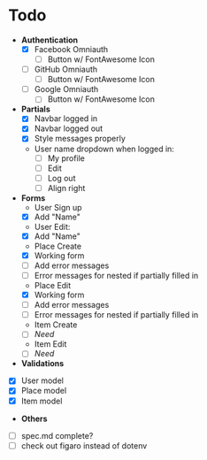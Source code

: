 # Todo #

- **Authentication**
  - [x] Facebook Omniauth
    - [ ] Button w/ FontAwesome Icon
  - [ ] GitHub Omniauth
    - [ ] Button w/ FontAwesome Icon
  - [ ] Google Omniauth
    - [ ] Button w/ FontAwesome Icon
- **Partials**
  - [x] Navbar logged in
  - [x] Navbar logged out
  - [x] Style messages properly
  - User name dropdown when logged in:
    - [ ] My profile
    - [ ] Edit
    - [ ] Log out
    - [ ] Align right
- **Forms**
  - User Sign up
  - [x] Add "Name"
  - User Edit:
  - [x] Add "Name"
  - Place Create
  - [x] Working form
  - [ ] Add error messages
  - [ ] Error messages for nested if partially filled in
  - Place Edit
  - [x] Working form
  - [ ] Add error messages
  - [ ] Error messages for nested if partially filled in
  - Item Create
  - [ ] _Need_
  - Item Edit
  - [ ] _Need_
- **Validations**
- [x] User model
- [x] Place model
- [x] Item model
- **Others**
- [ ] spec.md complete?
- [ ] check out figaro instead of dotenv
